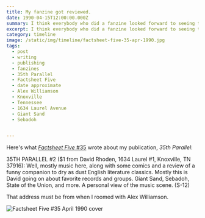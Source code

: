 ```yaml
---
title: My fanzine got reviewed.
date: 1990-04-15T12:00:00.000Z
summary: I think everybody who did a fanzine looked forward to seeing these capsule reviews in Factsheet Five.
excerpt: I think everybody who did a fanzine looked forward to seeing these capsule reviews in Factsheet Five.
category: timeline
image: /static/img/timeline/factsheet-five-35-apr-1990.jpg
tags:
  - post 
  - writing
  - publishing
  - fanzines
  - 35th Parallel
  - Factsheet Five
  - date approximate
  - Alex Williamson
  - Knoxville
  - Tennessee
  - 1634 Laurel Avenue
  - Giant Sand
  - Sebadoh


---
```


Here's what [_Factsheet Five_ #35](https://archive.org/details/factsheet_five_35) wrote about my publication, _35th Parallel_:

35TH PARALLEL #2 ($1 from David Rhoden, 1634 Laurel #1, Knoxville, TN 37916): 
Well, mostly music here, along with some comics and a review of a funny companion to dry as dust English literature classics. Mostly this is David going on about favorite records and groups. Giant Sand, Sebadoh, State of the Union, and more. A personal view of the music scene. (S-12) 

That address must be from when I roomed with Alex Williamson.

![Factsheet Five #35 April 1990 cover](/static/img/timeline/factsheet-five-35-apr-1990.jpg)